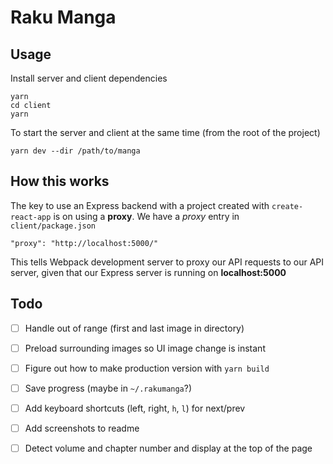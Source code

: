 # Raku Manga

## Usage

Install server and client dependencies

```
yarn
cd client
yarn
```

To start the server and client at the same time (from the root of the project)

```
yarn dev --dir /path/to/manga
```

## How this works

The key to use an Express backend with a project created with `create-react-app` is on using a **proxy**. We have a _proxy_ entry in `client/package.json`

```
"proxy": "http://localhost:5000/"
```

This tells Webpack development server to proxy our API requests to our API server, given that our Express server is running on **localhost:5000**

## Todo

- [ ] Handle out of range (first and last image in directory)
- [ ] Preload surrounding images so UI image change is instant
- [ ] Figure out how to make production version with `yarn build`
- [ ] Save progress (maybe in `~/.rakumanga`?)
- [ ] Add keyboard shortcuts (left, right, `h`, `l`) for next/prev
- [ ] Add screenshots to readme
- [ ] Detect volume and chapter number and display at the top of the page

